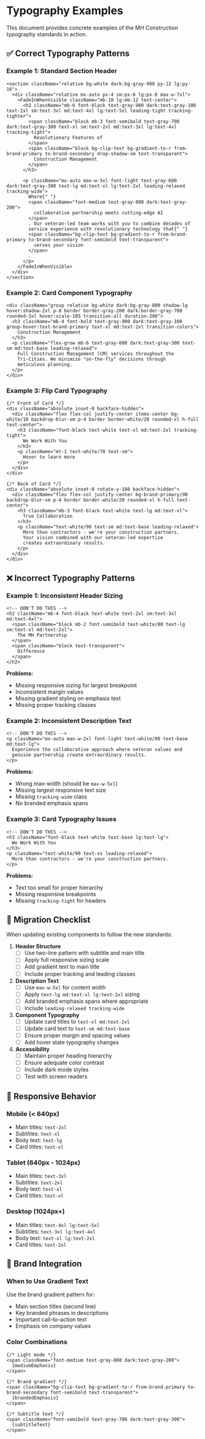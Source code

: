 # Typography Examples

This document provides concrete examples of the MH Construction typography
standards in action.

## ✅ Correct Typography Patterns

### Example 1: Standard Section Header

```tsx
<section className="relative bg-white dark:bg-gray-900 py-12 lg:py-16">
  <div className="relative mx-auto px-4 sm:px-6 lg:px-8 max-w-7xl">
    <FadeInWhenVisible className="mb-10 lg:mb-12 text-center">
      <h2 className="mb-6 font-black text-gray-900 dark:text-gray-100 text-2xl sm:text-3xl md:text-4xl lg:text-5xl leading-tight tracking-tighter">
        <span className="block mb-3 font-semibold text-gray-700 dark:text-gray-300 text-xl sm:text-2xl md:text-3xl lg:text-4xl tracking-tight">
          Revolutionary Features of
        </span>
        <span className="block bg-clip-text bg-gradient-to-r from-brand-primary to-brand-secondary drop-shadow-sm text-transparent">
          Construction Management
        </span>
      </h2>
      
      <p className="mx-auto max-w-5xl font-light text-gray-600 dark:text-gray-300 text-lg md:text-xl lg:text-2xl leading-relaxed tracking-wide">
        Where{" "}
        <span className="font-medium text-gray-800 dark:text-gray-200">
          collaborative partnership meets cutting-edge AI
        </span>
        . Our veteran-led team works with you to combine decades of
        service experience with revolutionary technology that{" "}
        <span className="bg-clip-text bg-gradient-to-r from-brand-primary to-brand-secondary font-semibold text-transparent">
          serves your vision
        </span>
        .
      </p>
    </FadeInWhenVisible>
  </div>
</section>
```

### Example 2: Card Component Typography

```tsx
<div className="group relative bg-white dark:bg-gray-800 shadow-lg hover:shadow-2xl p-8 border border-gray-200 dark:border-gray-700 rounded-3xl hover:scale-105 transition-all duration-300">
  <h3 className="mb-4 font-bold text-gray-900 dark:text-gray-100 group-hover:text-brand-primary text-xl md:text-2xl transition-colors">
    Construction Management
  </h3>
  <p className="flex-grow mb-6 text-gray-600 dark:text-gray-300 text-sm md:text-base leading-relaxed">
    Full Construction Management (CM) services throughout the
    Tri-Cities. We minimize "on-the-fly" decisions through
    meticulous planning.
  </p>
</div>
```

### Example 3: Flip Card Typography

```tsx
{/* Front of Card */}
<div className="absolute inset-0 backface-hidden">
  <div className="flex flex-col justify-center items-center bg-white/10 backdrop-blur-sm p-4 border border-white/20 rounded-xl h-full text-center">
    <h3 className="font-black text-white text-xl md:text-2xl tracking-tight">
      We Work With You
    </h3>
    <p className="mt-1 text-white/70 text-sm">
      Hover to learn more
    </p>
  </div>
</div>

{/* Back of Card */}
<div className="absolute inset-0 rotate-y-180 backface-hidden">
  <div className="flex flex-col justify-center bg-brand-primary/90 backdrop-blur-sm p-4 border border-white/20 rounded-xl h-full text-center">
    <h3 className="mb-3 font-black text-white text-lg md:text-xl">
      True Collaboration
    </h3>
    <p className="text-white/90 text-sm md:text-base leading-relaxed">
      More than contractors - we're your construction partners.
      Your vision combined with our veteran-led expertise
      creates extraordinary results.
    </p>
  </div>
</div>
```

## ❌ Incorrect Typography Patterns

### Example 1: Inconsistent Header Sizing

```tsx
<!-- DON'T DO THIS -->
<h2 className="mb-4 font-black text-white text-2xl sm:text-3xl md:text-4xl">
  <span className="block mb-2 font-semibold text-white/80 text-lg sm:text-xl md:text-2xl">
    The MH Partnership
  </span>
  <span className="block text-transparent">
    Difference
  </span>
</h2>
```

**Problems:**

- Missing responsive sizing for largest breakpoint
- Inconsistent margin values
- Missing gradient styling on emphasis text
- Missing proper tracking classes

### Example 2: Inconsistent Description Text

```tsx
<!-- DON'T DO THIS -->
<p className="mx-auto max-w-2xl font-light text-white/90 text-base md:text-lg">
  Experience the collaborative approach where veteran values and
  genuine partnership create extraordinary results.
</p>
```

**Problems:**

- Wrong max-width (should be `max-w-5xl`)
- Missing largest responsive text size
- Missing `tracking-wide` class
- No branded emphasis spans

### Example 3: Card Typography Issues

```tsx
<!-- DON'T DO THIS -->
<h3 className="font-black text-white text-base lg:text-lg">
  We Work With You
</h3>
<p className="text-white/90 text-xs leading-relaxed">
  More than contractors - we're your construction partners.
</p>
```

**Problems:**

- Text too small for proper hierarchy
- Missing responsive breakpoints
- Missing `tracking-tight` for headers

## 🔧 Migration Checklist

When updating existing components to follow the new standards:

1. **Header Structure**
   - [ ] Use two-line pattern with subtitle and main title
   - [ ] Apply full responsive sizing scale
   - [ ] Add gradient text to main title
   - [ ] Include proper tracking and leading classes

2. **Description Text**
   - [ ] Use `max-w-5xl` for content width
   - [ ] Apply `text-lg md:text-xl lg:text-2xl` sizing
   - [ ] Add branded emphasis spans where appropriate
   - [ ] Include `leading-relaxed tracking-wide`

3. **Component Typography**
   - [ ] Update card titles to `text-xl md:text-2xl`
   - [ ] Update card text to `text-sm md:text-base`
   - [ ] Ensure proper margin and spacing values
   - [ ] Add hover state typography changes

4. **Accessibility**
   - [ ] Maintain proper heading hierarchy
   - [ ] Ensure adequate color contrast
   - [ ] Include dark mode styles
   - [ ] Test with screen readers

## 📱 Responsive Behavior

### Mobile (< 640px)

- Main titles: `text-2xl`
- Subtitles: `text-xl`
- Body text: `text-lg`
- Card titles: `text-xl`

### Tablet (640px - 1024px)

- Main titles: `text-3xl`
- Subtitles: `text-2xl`
- Body text: `text-xl`
- Card titles: `text-xl`

### Desktop (1024px+)

- Main titles: `text-4xl lg:text-5xl`
- Subtitles: `text-3xl lg:text-4xl`
- Body text: `text-xl lg:text-2xl`
- Card titles: `text-2xl`

## 🎨 Brand Integration

### When to Use Gradient Text

Use the brand gradient pattern for:

- Main section titles (second line)
- Key branded phrases in descriptions
- Important call-to-action text
- Emphasis on company values

### Color Combinations

```tsx
{/* Light mode */}
<span className="font-medium text-gray-800 dark:text-gray-200">
  {mediumEmphasis}
</span>

{/* Brand gradient */}
<span className="bg-clip-text bg-gradient-to-r from-brand-primary to-brand-secondary font-semibold text-transparent">
  {brandedEmphasis}
</span>

{/* Subtitle text */}
<span className="font-semibold text-gray-700 dark:text-gray-300">
  {subtitleText}
</span>
```

